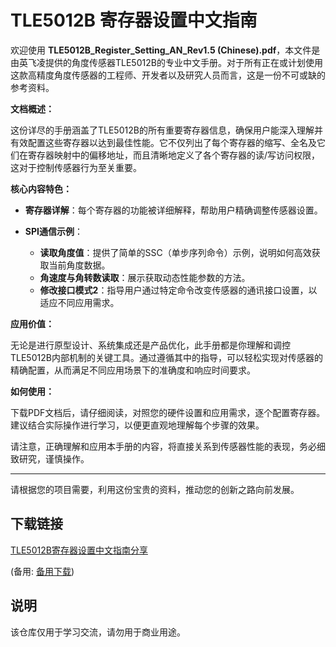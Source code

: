 # TLE5012B 寄存器设置中文指南

欢迎使用 **TLE5012B_Register_Setting_AN_Rev1.5 (Chinese).pdf**，本文件是由英飞凌提供的角度传感器TLE5012B的专业中文手册。对于所有正在或计划使用这款高精度角度传感器的工程师、开发者以及研究人员而言，这是一份不可或缺的参考资料。

**文档概述：**

这份详尽的手册涵盖了TLE5012B的所有重要寄存器信息，确保用户能深入理解并有效配置这些寄存器以达到最佳性能。它不仅列出了每个寄存器的缩写、全名及它们在寄存器映射中的偏移地址，而且清晰地定义了各个寄存器的读/写访问权限，这对于控制传感器行为至关重要。

**核心内容特色：**

- **寄存器详解**：每个寄存器的功能被详细解释，帮助用户精确调整传感器设置。
  
- **SPI通信示例**：
    - **读取角度值**：提供了简单的SSC（单步序列命令）示例，说明如何高效获取当前角度数据。
    - **角速度与角转数读取**：展示获取动态性能参数的方法。
    - **修改接口模式2**：指导用户通过特定命令改变传感器的通讯接口设置，以适应不同应用需求。

**应用价值：**

无论是进行原型设计、系统集成还是产品优化，此手册都是你理解和调控TLE5012B内部机制的关键工具。通过遵循其中的指导，可以轻松实现对传感器的精确配置，从而满足不同应用场景下的准确度和响应时间要求。

**如何使用：**

下载PDF文档后，请仔细阅读，对照您的硬件设置和应用需求，逐个配置寄存器。建议结合实际操作进行学习，以便更直观地理解每个步骤的效果。

请注意，正确理解和应用本手册的内容，将直接关系到传感器性能的表现，务必细致研究，谨慎操作。

---

请根据您的项目需要，利用这份宝贵的资料，推动您的创新之路向前发展。

## 下载链接
[TLE5012B寄存器设置中文指南分享](https://pan.quark.cn/s/0ef455f6abb4) 

(备用: [备用下载](https://pan.baidu.com/s/1fZvLxIPU6Ko3dw5qNZwj7Q?pwd=1234))

## 说明

该仓库仅用于学习交流，请勿用于商业用途。
